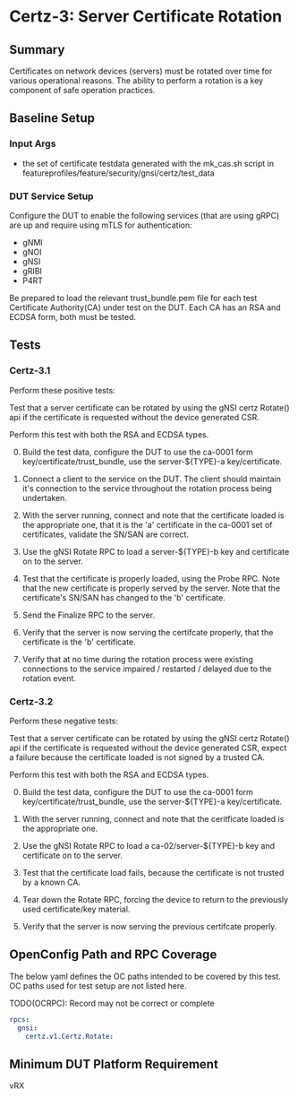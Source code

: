 # Certz-3: Server Certificate Rotation

## Summary

Certificates on network devices (servers) must be rotated over time for various
operational reasons. The ability to perform a rotation is a key component of
safe operation practices.

## Baseline Setup

### Input Args

   * the set of certificate testdata generated with the mk_cas.sh script
   in featureprofiles/feature/security/gnsi/certz/test_data

### DUT Service Setup

Configure the DUT to enable the following services (that are using gRPC) are up
and require using mTLS for authentication:

   * gNMI
   * gNOI
   * gNSI
   * gRIBI
   * P4RT

Be prepared to load the relevant trust_bundle.pem file for each test Certificate
Authority(CA) under test on the DUT. Each CA has an RSA and ECDSA form, both
must be tested.

## Tests

### Certz-3.1

Perform these positive tests:

Test that a server certificate can be rotated by using the gNSI certz Rotate()
api if the certificate is requested without the device generated CSR.

Perform this test with both the RSA and ECDSA types.

   0) Build the test data, configure the DUT to use the ca-0001 form
      key/certificate/trust_bundle, use the server-${TYPE}-a key/certificate.

   1) Connect a client to the service on the DUT. The client should maintain
      it's connection to the service throughout the rotation process being
      undertaken.

   2) With the server running, connect and note that the certificate loaded
      is the appropriate one, that it is the 'a' certificate in the ca-0001
      set of certificates, validate the SN/SAN are correct.

   3) Use the gNSI Rotate RPC to load a server-${TYPE}-b key and certificate
      on to the server.

   4) Test that the certificate is properly loaded, using the Probe RPC.
      Note that the new certificate is properly served by the server. Note
      that the certificate's SN/SAN has changed to the 'b' certificate.

   5) Send the Finalize RPC to the server.

   6) Verify that the server is now serving the certifcate properly, that
      the certificate is the 'b' certificate.

   7) Verify that at no time during the rotation process were existing
      connections to the service impaired / restarted / delayed due to
      the rotation event.


### Certz-3.2

Perform these negative tests:

Test that a server certificate can be rotated by using the gNSI certz Rotate()
api if the certificate is requested without the device generated CSR, expect a
failure because the certificate loaded is not signed by a trusted CA.

Perform this test with both the RSA and ECDSA types.

   0) Build the test data, configure the DUT to use the ca-0001 form
      key/certificate/trust_bundle, use the server-${TYPE}-a key/certificate.

   1) With the server running, connect and note that the ceritficate loaded
      is the appropriate one.

   2) Use the gNSI Rotate RPC to load a ca-02/server-${TYPE}-b key and
      certificate on to the server.

   3) Test that the certificate load fails, because the certificate is not
      trusted by a known CA.

   4) Tear down the Rotate RPC, forcing the device to return to the
      previously used certificate/key material.

   5) Verify that the server is now serving the previous certifcate properly.

## OpenConfig Path and RPC Coverage

The below yaml defines the OC paths intended to be covered by this test.  OC paths used for test setup are not listed here.

TODO(OCRPC): Record may not be correct or complete

```yaml
rpcs:
  gnsi:
    certz.v1.Certz.Rotate:
```

## Minimum DUT Platform Requirement

vRX
